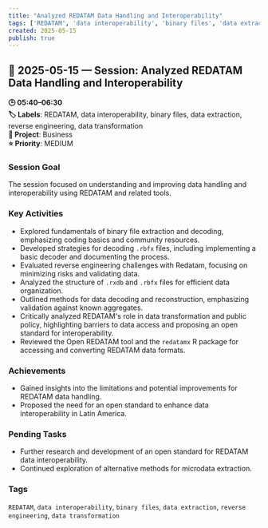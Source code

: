 ```yaml
---
title: "Analyzed REDATAM Data Handling and Interoperability"
tags: ['REDATAM', 'data interoperability', 'binary files', 'data extraction', 'reverse engineering', 'data transformation']
created: 2025-05-15
publish: true
---
```


## 📅 2025-05-15 — Session: Analyzed REDATAM Data Handling and Interoperability

**🕒 05:40–06:30**  
**🏷️ Labels**: REDATAM, data interoperability, binary files, data extraction, reverse engineering, data transformation  
**📂 Project**: Business  
**⭐ Priority**: MEDIUM  


### Session Goal
The session focused on understanding and improving data handling and interoperability using REDATAM and related tools.

### Key Activities
- Explored fundamentals of binary file extraction and decoding, emphasizing coding basics and community resources.
- Developed strategies for decoding `.rbfx` files, including implementing a basic decoder and documenting the process.
- Evaluated reverse engineering challenges with Redatam, focusing on minimizing risks and validating data.
- Analyzed the structure of `.rxdb` and `.rbfx` files for efficient data organization.
- Outlined methods for data decoding and reconstruction, emphasizing validation against known aggregates.
- Critically analyzed REDATAM's role in data transformation and public policy, highlighting barriers to data access and proposing an open standard for interoperability.
- Reviewed the Open REDATAM tool and the `redatamx` R package for accessing and converting REDATAM data formats.

### Achievements
- Gained insights into the limitations and potential improvements for REDATAM data handling.
- Proposed the need for an open standard to enhance data interoperability in Latin America.

### Pending Tasks
- Further research and development of an open standard for REDATAM data interoperability.
- Continued exploration of alternative methods for microdata extraction.

### Tags
`REDATAM`, `data interoperability`, `binary files`, `data extraction`, `reverse engineering`, `data transformation`
